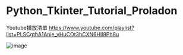 # Python_Tkinter_Tutorial_Proladon


Youtube播放清單
https://www.youtube.com/playlist?list=PLSCgthA1Anie_vHuCOt3hCXN6HIl8Ph8u

![image]()


